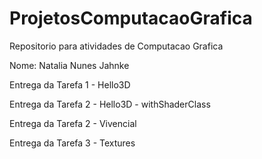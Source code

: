 # ProjetosComputacaoGrafica

Repositorio para atividades de Computacao Grafica

Nome: Natalia Nunes Jahnke

Entrega da Tarefa 1 - Hello3D

Entrega da Tarefa 2 - Hello3D - withShaderClass

Entrega da Tarefa 2 - Vivencial

 Entrega da Tarefa 3 - Textures

